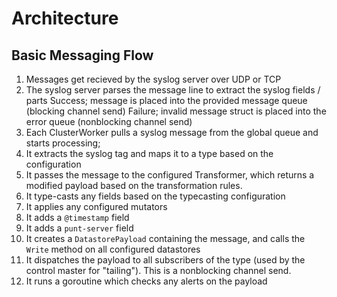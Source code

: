 # Architecture

## Basic Messaging Flow

1. Messages get recieved by the syslog server over UDP or TCP
2. The syslog server parses the message line to extract the syslog fields / parts
  Success; message is placed into the provided message queue (blocking channel send)
  Failure; invalid message struct is placed into the error queue (nonblocking channel send)
3. Each ClusterWorker pulls a syslog message from the global queue and starts processing;
  1. It extracts the syslog tag and maps it to a type based on the configuration
  2. It passes the message to the configured Transformer, which returns a modified payload based on the transformation rules.
  3. It type-casts any fields based on the typecasting configuration
  4. It applies any configured mutators
  5. It adds a `@timestamp` field
  6. It adds a `punt-server` field
  7. It creates a `DatastorePayload` containing the message, and calls the `Write` method on all configured datastores
  8. It dispatches the payload to all subscribers of the type (used by the control master for "tailing"). This is a nonblocking channel send.
  9. It runs a goroutine which checks any alerts on the payload
